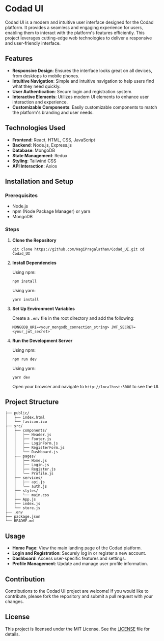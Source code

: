 # Codad UI

Codad UI is a modern and intuitive user interface designed for the Codad platform. It provides a seamless and engaging experience for users, enabling them to interact with the platform's features efficiently. This project leverages cutting-edge web technologies to deliver a responsive and user-friendly interface.

## Features

- **Responsive Design**: Ensures the interface looks great on all devices, from desktops to mobile phones.
- **Intuitive Navigation**: Simple and intuitive navigation to help users find what they need quickly.
- **User Authentication**: Secure login and registration system.
- **Interactive Elements**: Utilizes modern UI elements to enhance user interaction and experience.
- **Customizable Components**: Easily customizable components to match the platform's branding and user needs.

## Technologies Used

- **Frontend**: React, HTML, CSS, JavaScript
- **Backend**: Node.js, Express.js
- **Database**: MongoDB
- **State Management**: Redux
- **Styling**: Tailwind CSS
- **API Interaction**: Axios

## Installation and Setup

### Prerequisites

- Node.js
- npm (Node Package Manager) or yarn
- MongoDB

### Steps

1. **Clone the Repository**
    
    `git clone https://github.com/NagiPragalathan/Codad_UI.git
    cd Codad_UI` 
    
2. **Install Dependencies**
    
    Using npm:
    
    `npm install` 
    
    Using yarn:

    `yarn install` 
    
3. **Set Up Environment Variables**
    
    Create a `.env` file in the root directory and add the following:
    
    `MONGODB_URI=<your_mongodb_connection_string>
    JWT_SECRET=<your_jwt_secret>` 
    
4. **Run the Development Server**
    
    Using npm:
    
    `npm run dev` 
    
    Using yarn:
    
    `yarn dev` 
    
    Open your browser and navigate to `http://localhost:3000` to see the UI.
    

## Project Structure

``` Codad_UI/
├── public/
│   ├── index.html
│   └── favicon.ico
├── src/
│   ├── components/
│   │   ├── Header.js
│   │   ├── Footer.js
│   │   ├── LoginForm.js
│   │   ├── RegisterForm.js
│   │   └── Dashboard.js
│   ├── pages/
│   │   ├── Home.js
│   │   ├── Login.js
│   │   ├── Register.js
│   │   └── Profile.js
│   ├── services/
│   │   ├── api.js
│   │   └── auth.js
│   ├── styles/
│   │   └── main.css
│   ├── App.js
│   ├── index.js
│   └── store.js
├── .env
├── package.json
└── README.md
``` 

## Usage

- **Home Page**: View the main landing page of the Codad platform.
- **Login and Registration**: Securely log in or register a new account.
- **Dashboard**: Access user-specific features and settings.
- **Profile Management**: Update and manage user profile information.

## Contribution

Contributions to the Codad UI project are welcome! If you would like to contribute, please fork the repository and submit a pull request with your changes.

## License

This project is licensed under the MIT License. See the [LICENSE](https://chatgpt.com/c/LICENSE) file for details.
